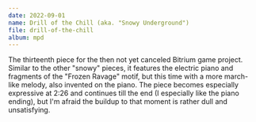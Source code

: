 ```yaml
---
date: 2022-09-01
name: Drill of the Chill (aka. "Snowy Underground")
file: drill-of-the-chill
album: mpd
---
```


The thirteenth piece for the then not yet canceled Bitrium game project. Similar to the other "snowy" pieces, it features the electric piano and fragments of the "Frozen Ravage" motif, but this time with a more march-like melody, also invented on the piano. The piece becomes especially expressive at 2:26 and continues till the end (I especially like the piano ending), but I'm afraid the buildup to that moment is rather dull and unsatisfying.

